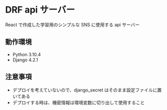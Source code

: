 # DRF api サーバー

React で作成した学習用のシンプルな SNS に使用する api サーバー

## 動作環境

- Python 3.10.4
- Django 4.2.1

## 注意事項

- デプロイを考えていないので、django_secret はそのまま設定ファイルに置いてある
- デプロイする時は、機密情報は環境変数に切り出して使用すること
